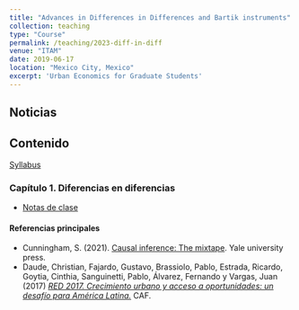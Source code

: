 ```yaml
---
title: "Advances in Differences in Differences and Bartik instruments"
collection: teaching
type: "Course"
permalink: /teaching/2023-diff-in-diff
venue: "ITAM"
date: 2019-06-17
location: "Mexico City, Mexico"
excerpt: 'Urban Economics for Graduate Students'
---
```


## Noticias

## Contenido

[Syllabus](/files/syllabus_urbana.pdf)


### Capítulo 1. Diferencias en diferencias
* [Notas de clase](/files/dd_c1.pdf)

#### Referencias principales

* Cunningham, S. (2021). [Causal inference: The mixtape](https://mixtape.scunning.com/). Yale university press.
* Daude, Christian, Fajardo, Gustavo, Brassiolo, Pablo, Estrada, Ricardo, Goytia, Cinthia, Sanguinetti, Pablo, Álvarez, Fernando y Vargas, Juan (2017) *[RED 2017. Crecimiento urbano y acceso a oportunidades: un desafío para América Latina.](http://scioteca.caf.com/handle/123456789/1090)* CAF.

